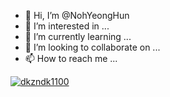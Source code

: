 - 👋 Hi, I’m @NohYeongHun
- 👀 I’m interested in ...
- 🌱 I’m currently learning ...
- 💞️ I’m looking to collaborate on ...
- 📫 How to reach me ...

<!---
NohYeongHun/NohYeongHun is a ✨ special ✨ repository because its `README.md` (this file) appears on your GitHub profile.
You can click the Preview link to take a look at your changes.
--->

[![dkzndk1100](https://solvedac-readme-badge.herokuapp.com/api/v1/badge?user=dkzndk1100&theme=github-dark&size=small&compact=1&use_back_color=1&use_border=1&use_shadow=0)](test)
